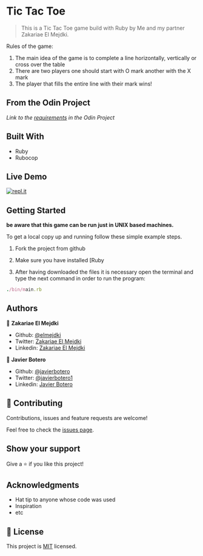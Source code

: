 # Tic Tac Toe

> This is a Tic Tac Toe game build with Ruby by Me and my partner Zakariae El Mejdki.

Rules of the game:

1. The main idea of the game is to complete a line horizontally, vertically or cross over the table
2. There are two players one should start with O mark another with the X mark
3. The player that fills the entire line with their mark wins!

## From the Odin Project

*Link to the [requirements](https://www.theodinproject.com/courses/ruby-programming/lessons/oop) in the Odin Project*

## Built With

- Ruby
- Rubocop


## Live Demo

[![repl.it](https://camo.githubusercontent.com/88adba2fff35b16ceafadcaa07f50d5d1978e663/68747470733a2f2f7265706c2e69742f62616467652f6769746875622f6e726971753332322f7469632d7461632d746f65)](https://livedemo.com)

## Getting Started

**be aware that this game can be run just in UNIX based machines.** 

To get a local copy up and running follow these simple example steps.

1. Fork the project from github

2. Make sure you have installed [Ruby
3. After having downloaded the files it is necessary open the terminal and type the next command in order to run the program:

```ruby
./bin/main.rb
```
## Authors

👤 **Zakariae El Mejdki**

- Github: [@elmejdki](https://github.com/elmejdki)
- Twitter: [Zakariae El Mejdki](https://twitter.com/0ca7848f87ab470)
- Linkedin: [Zakariae El Mejdki](https://www.linkedin.com/in/zakariae-el-mejdki-644898139/)



👤 **Javier Botero**

- Github: [@javierbotero](/github.com/javierbotero)
- Twitter: [@javierbotero1](https://twitter.com/JavierBotero1)
- Linkedin: [Javier Botero](https://www.linkedin.com/in/javier-botero-044686155/)

## 🤝 Contributing

Contributions, issues and feature requests are welcome!

Feel free to check the [issues page](issues/).

## Show your support

Give a ⭐️ if you like this project!

## Acknowledgments

- Hat tip to anyone whose code was used
- Inspiration
- etc

## 📝 License

This project is [MIT](lic.url) licensed.